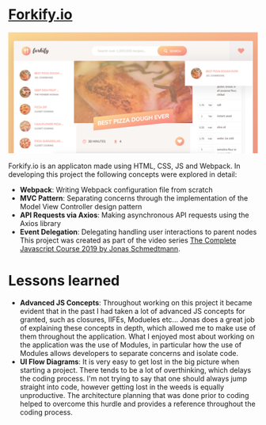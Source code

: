 # [Forkify.io](https://rawcdn.githack.com/tomzacchia/forkify/d134aa1519d22cef9d905b74fa0dcd2d5f244d7f/dist/index.html#46956)

![App](https://github.com/tomzacchia/forkify/blob/master/app_img.png)

Forkify.io is an applicaton made using HTML, CSS, JS and Webpack. In developing this project the following concepts were explored in detail:
- **Webpack**: Writing Webpack configuration file from scratch
- **MVC Pattern**: Separating concerns through the implementation of the Model View Controller design pattern
- **API Requests via Axios**: Making asynchronous API requests using the Axios library
- **Event Delegation**: Delegating handling user interactions to parent nodes
This project was created as part of the video series 
[The Complete Javascript Course 2019 by Jonas Schmedtmann](https://www.udemy.com/course/the-complete-javascript-course/).

# Lessons learned
- **Advanced JS Concepts**:  Throughout working on this project it became evident that in the past I had taken a lot of advanced JS concepts for granted, such as closures, IIFEs, Modueles etc... Jonas does a great job of explaining these concepts in depth, which allowed me to make use of them throughout the application. What I enjoyed most about working on the application was the use of Modules, in particular how the use of Modules allows developers to separate concerns and isolate code.
- **UI Flow Diagrams**: It is very easy to get lost in the big picture when starting a project. There tends to be a lot of overthinking, which delays the coding process. I'm not trying to say that one should always jump straight into code, however getting lost in the weeds is equally unproductive. The architecture planning that was done prior to coding helped to overcome this hurdle and provides a reference throughout the coding process.
